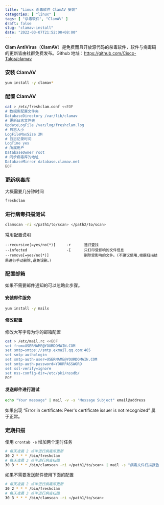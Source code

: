 ```yaml
---
title: "Linux 杀毒软件 ClamAV 安装"
categories: [ "linux" ]
tags: [ "杀毒软件", "ClamAV" ]
draft: false
slug: "clamav-install"
date: "2022-03-07T21:52:00+08:00"
---
```


**Clam AntiVirus**（**ClamAV**）是免费而且开放源代码的杀毒软件，软件与病毒码的更新皆由社群免费发布。Github 地址：https://github.com/Cisco-Talos/clamav

### 安装 ClamAV

```bash
yum install -y clamav*
```

### 配置 ClamAV

```bash
cat > /etc/freshclam.conf <<EOF
# 数据库配置文件夹
DatabaseDirectory /var/lib/clamav
# 更新日志文件夹
UpdateLogFile /var/log/freshclam.log
# 日志大小
LogFileMaxSize 2M
# 日志记录时间
LogTime yes
# 所属用户
DatabaseOwner root
# 同步病毒库的地址
DatabaseMirror database.clamav.net
EOF
```

### 更新病毒库

大概需要几分钟时间

```bash
freshclam
```

### 进行病毒扫描测试

```bash
clamscan -ri </path1/to/scan> </path2/to/scan>
```

常用配置说明

```
--recursive[=yes/no(*)]     -r      递归查找
--infected                  -I      只打印受影响的文件信息
--remove[=yes/no(*)]                删除受影响的文件。(不建议使用,根据扫描结果进行手动删除,避免误删。)
```

### 配置邮箱

如果不需要邮件通知的可以忽略此步骤。

#### 安装邮件服务

```bash
yum install -y mailx
```

#### 修改配置

修改大写字母为你的邮箱配置

```bash
cat > /etc/mail.rc <<EOF
set from=USERNAME@YOURDOMAIN.COM
set smtp=smtps://smtp.exmail.qq.com:465
set smtp-auth=login
set smtp-auth-user=USERNAME@YOURDOMAIN.COM
set smtp-auth-password=YOURPASSWORD
set ssl-verify=ignore
set nss-config-dir=/etc/pki/nssdb/
EOF
```

#### 发送邮件进行测试

```bash
echo "Your message" | mail -v -s "Message Subject" email@address
```

如果出现 “Error in certificate: Peer's certificate issuer is not recognized” 属于正常。

### 定期扫描

使用 `crontab -e` 增加两个定时任务

```bash
# 每天凌晨 2 点半进行病毒库更新
30 2 * * * /bin/freshclam
# 每天凌晨 3 点半进行病毒扫描
30 3 * * * /bin/clamscan -ri </path1/to/scan> | mail -s "病毒文件扫描报告" 'youremailaddress'
```

如果不需要发送邮件使用下面的配置

```bash
# 每天凌晨 2 点半进行病毒库更新
30 2 * * * /bin/freshclam
# 每天凌晨 3 点半进行病毒扫描
30 3 * * * /bin/clamscan -ri </path1/to/scan>
```



